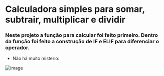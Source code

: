 # Calculadora simples para somar, subtrair, multiplicar e dividir

### Neste projeto a função para calcular foi feito primeiro. Dentro da função foi feito a construção de IF e ELIF para diferenciar o operador.

- Não há muito misterio:

![image](https://github.com/Caiosad10/Calculadora-Em-Python-simples/assets/150187420/64637e5b-80ed-432d-b249-0d70ac98d844)

